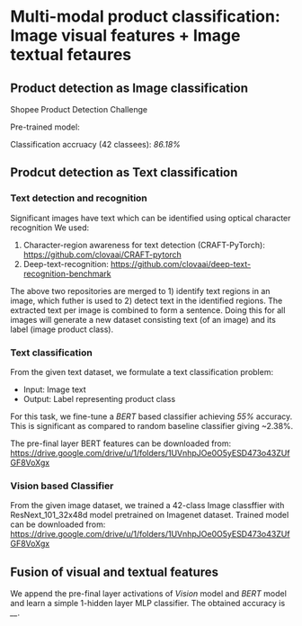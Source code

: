 # Multi-modal product classification: Image visual features + Image textual fetaures

## Product detection as Image classification
Shopee Product Detection Challenge

Pre-trained model:

Classification accruacy (42 classees): *86.18%*

## Prodcut detection as Text classification
### Text detection and recognition
Significant images have text which can be identified using optical character recognition
We used:
1) Character-region awareness for text detection (CRAFT-PyTorch): https://github.com/clovaai/CRAFT-pytorch
2) Deep-text-recognition: https://github.com/clovaai/deep-text-recognition-benchmark

The above two repositories are merged to 1) identify text regions in an image, which futher is used to 2) detect text in the identified regions. The extracted text per image is combined to form a sentence. Doing this for all images will generate a new dataset consisting text (of an image) and its label (image product class). 

### Text classification
From the given text dataset, we formulate a text classification problem: 
- Input: Image text
- Output: Label representing product class

For this task, we fine-tune a *BERT* based classifier achieving *55%* accuracy. This is significant as compared to random baseline classifier giving ~2.38%. 

The pre-final layer BERT features can be downloaded from:
https://drive.google.com/drive/u/1/folders/1UVnhpJOe0O5yESD473o43ZUfGF8VoXgx

### Vision based Classifier
From the given image dataset, we trained a 42-class Image classffier with ResNext_101_32x48d model pretrained on Imagenet dataset. Trained model can be downloaded from: 
https://drive.google.com/drive/u/1/folders/1UVnhpJOe0O5yESD473o43ZUfGF8VoXgx

## Fusion of visual and textual features
We append the pre-final layer activations of *Vision* model and *BERT* model and learn a simple 1-hidden layer MLP classifier. The obtained accuracy is *__*.
